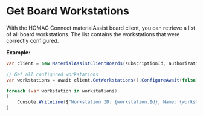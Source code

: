 ﻿# Get Board Workstations

With the HOMAG Connect materialAssist board client, you can retrieve a list of all board workstations.
The list contains the workstations that were correctly configured.

**Example:**

```csharp
var client = new MaterialAssistClientBoards(subscriptionId, authorizationKey);

// Get all configured workstations
var workstations = await client.GetWorkstations().ConfigureAwait(false);

foreach (var workstation in workstations)
{
	Console.WriteLine($"Workstation ID: {workstation.Id}, Name: {workstation.Name}");
}
```
